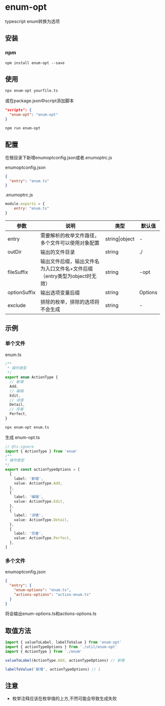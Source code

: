 

# enum-opt

typescript enum转换为选项

## 安装

### npm

```
npm install enum-opt --save
```

## 使用

```bash
npx enum-opt yourfile.ts
```

或在package.json中script添加脚本

```json
"scripts": {
  "enum-opt": "enum-opt"
}
```

```bash
npm run enum-opt
```

## 配置

在根目录下新增enumoptconfig.json或者.enumoptrc.js

enumoptconfig.json

```json
{
  "entry": "enum.ts"
}
```

 .enumoptrc.js

```js
module.exports = {
	entry: "enum.ts"
}
```

| 参数         | 说明                                                         | 类型           | 默认值  |
| ------------ | ------------------------------------------------------------ | -------------- | ------- |
| entry        | 需要解析的枚举文件路径，多个文件可以使用对象配置             | string\|object | -       |
| outDir       | 输出的文件目录                                               | string         | ./      |
| fileSuffix   | 输出文件后缀，输出文件名为入口文件名+文件后缀（entry类型为object时无效） | string         | -opt    |
| optionSuffix | 输出选项变量后缀                                             | string         | Options |
| exclude      | 排除的枚举，排除的选项将不会生成                             | string         | -       |

## 示例

### 单个文件

enum.ts

```typescript
/**
 * 操作类型
 */
export enum ActionType {
  // 新增
  Add,
  // 编辑
  Edit,
  // 详情
  Detail,
  // 完善
  Perfect,
}
```

```bash
npx enum-opt enum.ts
```

生成 enum-opt.ts

```typescript
// @ts-ignore
import { ActionType } from 'enum'
/**
* 操作类型
*/
export const actionTypeOptions = [
  {
    label: '新增',
    value: ActionType.Add,
  },
  {
    label: '编辑',
    value: ActionType.Edit,
  },
  {
    label: '详情',
    value: ActionType.Detail,
  },
  {
    label: '完善',
    value: ActionType.Perfect,
  },
]
```

### 多个文件

enumoptconfig.json

```json
{
  "entry": {
    "enum-options": "enum.ts",
    "actions-options": "action-enum.ts"
  }
}
```

将会输出enum-options.ts和actions-options.ts

## 取值方法

```typescript
import { valueToLabel, labelToValue } from 'enum-opt'
import { actionTypeOptions } from './util/enum-opt'
import { ActionType } from './enum'

valueToLabel(ActionType.Add, actionTypeOptions) // 新增

labelToValue('新增', actionTypeOptions) // 1
```

## 注意

- 枚举注释应该在枚举值的上方,不然可能会导致生成失败